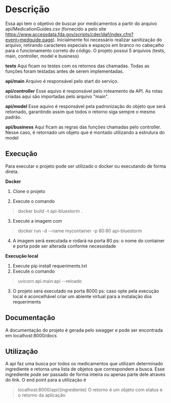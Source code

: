 # Descrição

Essa api tem o objetivo de buscar por medicamentos a partir do arquivo api/MedicationGuides.csv (fornecido a pelo site https://www.accessdata.fda.gov/scripts/cder/daf/index.cfm?event=medguide.page).
Inicialmente foi necessário realizar sanitização do arquivo, retirando caracteres especiais e espaços em branco no cabeçalho para o funcionamento correto do código.
O projeto possui 5 arquivos (tests, main, controller, model e business)

**tests**
Aqui ficam os testes com os retornos das chamadas. Todas as funções foram testadas antes de serem implementadas.

**api/main**
Arquivo é responsável pelo start do serviço.

**api/controller**
Esse aquivo é responsável pelo roteamento da API. As rotas criadas aqui são importadas pelo arquivo "main".

**api/model**
Esse aquivo é responsável pela padronização do objeto que será retornado, garantindo assim que todos o retorno siga sempre o mesmo padrão.

**api/business**
Aqui ficam as regras das funções chamadas pelo controller. Nesse caso, é retornado um objeto que é montado utilizando a estrutura do model

## Execução

Para executar o projeto pode ser utilizado o docker ou executando de forma direta.

**Docker**

1. Clone o projeto

2. Execute o comando 

> docker build -t api-bluestorm .

3. Execute a imagem com 
> docker run -d --name mycontainer -p 80:80 api-bluestorm
4. A imagem será executada e rodará na porta 80
ps: o nome do container e porta pode ser alterada conforme necessidade

**Execução local**
1. Execute pip install requeriments.txt
2. Execute o comando
> uvicorn api.main:api --reloado
3. O projeto sera executado na porta 8000
ps: caso opte pela execução local é aconcelhável criar um abiente virtual para a instalação dos requeriments

##  Documentação 
A documentação do projeto é gerada pelo swagger e pode ser encontrada em localhost:8000/docs

## Utilização
A api faz uma busca por todos os medicamentos que utilizam determinado ingrediente e retorna uma lista de objetos que correspondem a busca.
Esse ingrediente pode ser passado de forma inteira ou apenas parte dele atraves do link. 
O end point para a utilização é
>localhost:8000/api/{ingrediente}
O retorno é um objeto com status e o retorno da aplicação
